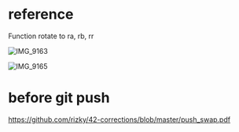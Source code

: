 # reference

Function rotate to ra, rb, rr

![IMG_9163](https://user-images.githubusercontent.com/25191724/225420501-b614e444-674d-462f-b572-588610e4ca81.png)

![IMG_9165](https://user-images.githubusercontent.com/25191724/225421329-aece8604-d251-47f3-bd75-56d2c030a720.png)


# before git push

https://github.com/rizky/42-corrections/blob/master/push_swap.pdf

